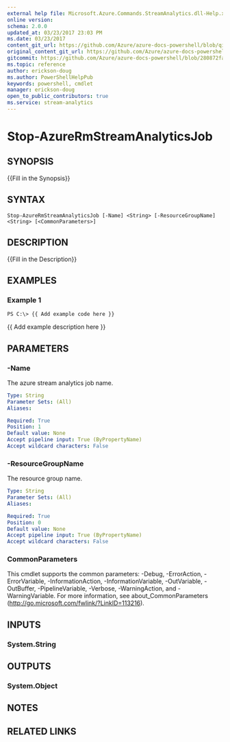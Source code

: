 ```yaml
---
external help file: Microsoft.Azure.Commands.StreamAnalytics.dll-Help.xml
online version:
schema: 2.0.0
updated_at: 03/23/2017 23:03 PM
ms.date: 03/23/2017
content_git_url: https://github.com/Azure/azure-docs-powershell/blob/qinezh-conceptual/azureps-cmdlets-docs/ResourceManager/AzureRM.StreamAnalytics/v1.0.4.3/Stop-AzureRmStreamAnalyticsJob.md
original_content_git_url: https://github.com/Azure/azure-docs-powershell/blob/qinezh-conceptual/azureps-cmdlets-docs/ResourceManager/AzureRM.StreamAnalytics/v1.0.4.3/Stop-AzureRmStreamAnalyticsJob.md
gitcommit: https://github.com/Azure/azure-docs-powershell/blob/280872fa529e03be2466fa2252957a2060a9dfe4
ms.topic: reference
author: erickson-doug
ms.author: PowerShellHelpPub
keywords: powershell, cmdlet
manager: erickson-doug
open_to_public_contributors: true
ms.service: stream-analytics
---
```


# Stop-AzureRmStreamAnalyticsJob

## SYNOPSIS
{{Fill in the Synopsis}}

## SYNTAX

```
Stop-AzureRmStreamAnalyticsJob [-Name] <String> [-ResourceGroupName] <String> [<CommonParameters>]
```

## DESCRIPTION
{{Fill in the Description}}

## EXAMPLES

### Example 1
```
PS C:\> {{ Add example code here }}
```

{{ Add example description here }}

## PARAMETERS

### -Name
The azure stream analytics job name.

```yaml
Type: String
Parameter Sets: (All)
Aliases: 

Required: True
Position: 1
Default value: None
Accept pipeline input: True (ByPropertyName)
Accept wildcard characters: False
```

### -ResourceGroupName
The resource group name.

```yaml
Type: String
Parameter Sets: (All)
Aliases: 

Required: True
Position: 0
Default value: None
Accept pipeline input: True (ByPropertyName)
Accept wildcard characters: False
```

### CommonParameters
This cmdlet supports the common parameters: -Debug, -ErrorAction, -ErrorVariable, -InformationAction, -InformationVariable, -OutVariable, -OutBuffer, -PipelineVariable, -Verbose, -WarningAction, and -WarningVariable. For more information, see about_CommonParameters (http://go.microsoft.com/fwlink/?LinkID=113216).

## INPUTS

### System.String

## OUTPUTS

### System.Object

## NOTES

## RELATED LINKS

